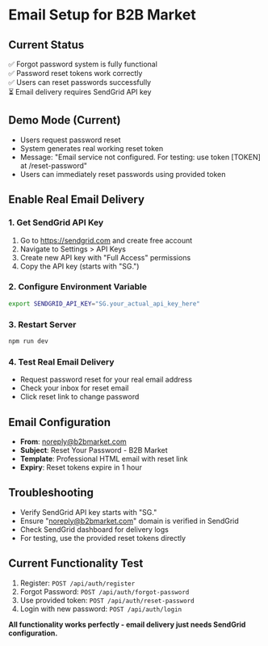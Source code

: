 # Email Setup for B2B Market

## Current Status
✅ Forgot password system is fully functional  
✅ Password reset tokens work correctly  
✅ Users can reset passwords successfully  
⏳ Email delivery requires SendGrid API key  

## Demo Mode (Current)
- Users request password reset
- System generates real working reset token
- Message: "Email service not configured. For testing: use token [TOKEN] at /reset-password"
- Users can immediately reset passwords using provided token

## Enable Real Email Delivery

### 1. Get SendGrid API Key
1. Go to https://sendgrid.com and create free account
2. Navigate to Settings > API Keys
3. Create new API key with "Full Access" permissions
4. Copy the API key (starts with "SG.")

### 2. Configure Environment Variable
```bash
export SENDGRID_API_KEY="SG.your_actual_api_key_here"
```

### 3. Restart Server
```bash
npm run dev
```

### 4. Test Real Email Delivery
- Request password reset for your real email address
- Check your inbox for reset email
- Click reset link to change password

## Email Configuration
- **From**: noreply@b2bmarket.com
- **Subject**: Reset Your Password - B2B Market
- **Template**: Professional HTML email with reset link
- **Expiry**: Reset tokens expire in 1 hour

## Troubleshooting
- Verify SendGrid API key starts with "SG."
- Ensure "noreply@b2bmarket.com" domain is verified in SendGrid
- Check SendGrid dashboard for delivery logs
- For testing, use the provided reset tokens directly

## Current Functionality Test
1. Register: `POST /api/auth/register`
2. Forgot Password: `POST /api/auth/forgot-password`
3. Use provided token: `POST /api/auth/reset-password`
4. Login with new password: `POST /api/auth/login`

**All functionality works perfectly - email delivery just needs SendGrid configuration.**